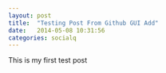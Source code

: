 ```yaml
---
layout: post
title:  "Testing Post From Github GUI Add"
date:   2014-05-08 10:31:56
categories: socialq
---
```


This is my first test post
